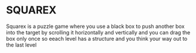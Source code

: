 # SQUAREX

Squarex is a puzzle game where you use a black box to push another box into the target by scrolling it horizontally and vertically and you can drag the box only once so eeach level has a structure and you think your way out to the last level
